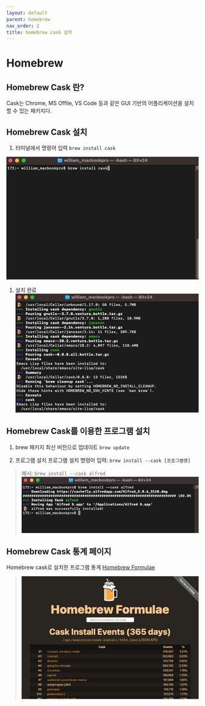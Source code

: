 ```yaml
---
layout: default
parent: homebrew
nav_order: 2
title: homebrew cask 설치
---
```


# Homebrew

## Homebrew Cask 란?
Cask는 Chrome, MS Offile, VS Code 등과 같은 GUI 기반의 어플리케이션을 설치할 수 있는 패키지다.

## Homebrew Cask 설치
1. 터미널에서 명령어 입력
`brew install cask`

![terminal1](../../assets/images/homebrewcask1.png)

1. 설치 완료
![terminal1](../../assets/images/homebrewcask2.png)


## Homebrew Cask를 이용한 프로그램 설치
1. brew 패키지 최신 버전으로 업데이트
`brew update`

2. 프로그램 설치
프로그램 설치 명령어 입력: 
`brew install --cask [프로그램명]`

> 예시: `brew install --cask alfred`
> ![terminal1](../../assets/images/homebrewcask3.png)



## Homebrew Cask 통계 페이지
Homebrew cask로 설치한 프로그램 통계
[Homebrew Formulae](https://formulae.brew.sh/analytics/cask-install/365d)
> ![terminal1](../../assets/images/homebrewcask4.png)
